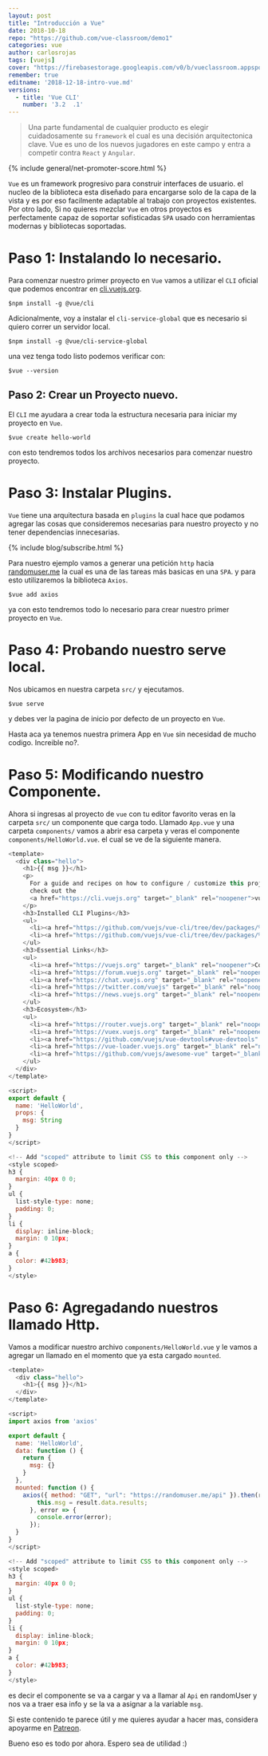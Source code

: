 ```yaml
---
layout: post
title: "Introducción a Vue"
date: 2018-10-18
repo: "https://github.com/vue-classroom/demo1"
categories: vue
author: carlosrojas
tags: [vuejs]
cover: "https://firebasestorage.googleapis.com/v0/b/vueclassroom.appspot.com/o/2018-12-18-intro-vue%2Fcover.png?alt=media&token=aea93606-ffd1-46d8-b9c3-4ef2047bba7d"
remember: true
editname: '2018-12-18-intro-vue.md'
versions:
  - title: 'Vue CLI'
    number: '3.2  .1'
---
```


> Una parte fundamental de cualquier producto es elegir cuidadosamente su `framework` el cual es una decisión arquitectonica clave. Vue es uno de los nuevos jugadores en este campo y entra a competir contra `React` y `Angular`.

<amp-img width="810" height="450" layout="responsive" src="https://firebasestorage.googleapis.com/v0/b/vueclassroom.appspot.com/o/2018-12-18-intro-vue%2Fcover.png?alt=media&token=aea93606-ffd1-46d8-b9c3-4ef2047bba7d"></amp-img>

{% include general/net-promoter-score.html %} 

`Vue` es un framework progresivo para construir interfaces de usuario. el nucleo de la biblioteca esta diseñado para encargarse solo de la capa de la vista y es por eso facilmente adaptable al trabajo con proyectos existentes. Por otro lado, Si no quieres mezclar `Vue` en otros proyectos es perfectamente capaz de soportar sofisticadas `SPA` usado con herramientas modernas y bibliotecas soportadas.

# Paso 1: Instalando lo necesario.

Para comenzar nuestro primer proyecto en `Vue` vamos a utilizar el `CLI` oficial que podemos encontrar en [cli.vuejs.org](https://cli.vuejs.org).

```
$npm install -g @vue/cli
```

Adicionalmente, voy a instalar el `cli-service-global` que es necesario si quiero correr un servidor local.

```
$npm install -g @vue/cli-service-global
```

una vez tenga todo listo podemos verificar con:

```
$vue --version
```

## Paso 2: Crear un Proyecto nuevo.

El `CLI` me ayudara a crear toda la estructura necesaria para iniciar my proyecto en `Vue`.

````
$vue create hello-world
````

con esto tendremos todos los archivos necesarios para comenzar nuestro proyecto.

# Paso 3: Instalar Plugins.

`Vue` tiene una arquitectura basada en `plugins` la cual hace que podamos agregar las cosas que consideremos necesarias para nuestro proyecto y no tener dependencias innecesarias.

{% include blog/subscribe.html %}

Para nuestro ejemplo vamos a generar una  petición `http` hacia [randomuser.me](https://randomuser.me/) la cual es una de las tareas más basicas en una `SPA`. y para esto utilizaremos la biblioteca `Axios`.

```
$vue add axios
```

ya con esto tendremos todo lo necesario para crear nuestro primer proyecto en `Vue`.

# Paso 4: Probando nuestro serve local.

Nos ubicamos en nuestra carpeta `src/` y ejecutamos.

````
$vue serve
````

y debes ver la pagina de inicio por defecto de un proyecto en `Vue`.

Hasta aca ya tenemos nuestra primera App en `Vue` sin necesidad de mucho codigo. Increible no?.

# Paso 5: Modificando nuestro Componente.

Ahora si ingresas al proyecto de `vue` con tu editor favorito veras en la carpeta `src/` un componente que carga todo. Llamado `App.vue` y una carpeta `components/` vamos a abrir esa carpeta y veras el componente `components/HelloWorld.vue`. el cual se ve de la siguiente manera.

```js
<template>
  <div class="hello">
    <h1>{{ msg }}</h1>
    <p>
      For a guide and recipes on how to configure / customize this project,<br>
      check out the
      <a href="https://cli.vuejs.org" target="_blank" rel="noopener">vue-cli documentation</a>.
    </p>
    <h3>Installed CLI Plugins</h3>
    <ul>
      <li><a href="https://github.com/vuejs/vue-cli/tree/dev/packages/%40vue/cli-plugin-babel" target="_blank" rel="noopener">babel</a></li>
      <li><a href="https://github.com/vuejs/vue-cli/tree/dev/packages/%40vue/cli-plugin-eslint" target="_blank" rel="noopener">eslint</a></li>
    </ul>
    <h3>Essential Links</h3>
    <ul>
      <li><a href="https://vuejs.org" target="_blank" rel="noopener">Core Docs</a></li>
      <li><a href="https://forum.vuejs.org" target="_blank" rel="noopener">Forum</a></li>
      <li><a href="https://chat.vuejs.org" target="_blank" rel="noopener">Community Chat</a></li>
      <li><a href="https://twitter.com/vuejs" target="_blank" rel="noopener">Twitter</a></li>
      <li><a href="https://news.vuejs.org" target="_blank" rel="noopener">News</a></li>
    </ul>
    <h3>Ecosystem</h3>
    <ul>
      <li><a href="https://router.vuejs.org" target="_blank" rel="noopener">vue-router</a></li>
      <li><a href="https://vuex.vuejs.org" target="_blank" rel="noopener">vuex</a></li>
      <li><a href="https://github.com/vuejs/vue-devtools#vue-devtools" target="_blank" rel="noopener">vue-devtools</a></li>
      <li><a href="https://vue-loader.vuejs.org" target="_blank" rel="noopener">vue-loader</a></li>
      <li><a href="https://github.com/vuejs/awesome-vue" target="_blank" rel="noopener">awesome-vue</a></li>
    </ul>
  </div>
</template>

<script>
export default {
  name: 'HelloWorld',
  props: {
    msg: String
  }
}
</script>

<!-- Add "scoped" attribute to limit CSS to this component only -->
<style scoped>
h3 {
  margin: 40px 0 0;
}
ul {
  list-style-type: none;
  padding: 0;
}
li {
  display: inline-block;
  margin: 0 10px;
}
a {
  color: #42b983;
}
</style>
```


# Paso 6: Agregadando nuestros llamado Http.

Vamos a modificar nuestro archivo `components/HelloWorld.vue` y le vamos a agregar un llamado en el momento que ya esta cargado `mounted`.

```js
<template>
  <div class="hello">
    <h1>{{ msg }}</h1>
  </div>
</template>

<script>
import axios from 'axios'

export default {
  name: 'HelloWorld',
  data: function () {
    return {
      msg: {}
    }
  },
  mounted: function () {
    axios({ method: "GET", "url": "https://randomuser.me/api" }).then(result => {
        this.msg = result.data.results;
      }, error => {
        console.error(error);
      });
  }
}
</script>

<!-- Add "scoped" attribute to limit CSS to this component only -->
<style scoped>
h3 {
  margin: 40px 0 0;
}
ul {
  list-style-type: none;
  padding: 0;
}
li {
  display: inline-block;
  margin: 0 10px;
}
a {
  color: #42b983;
}
</style>
```

es decir el componente se va a cargar y va a llamar al `Api` en randomUser y nos va a traer esa info y se la va a asignar a la variable `msg`.

<amp-img width="1270" height="702" layout="responsive" src="https://firebasestorage.googleapis.com/v0/b/vueclassroom.appspot.com/o/2018-12-18-intro-vue%2Ffinal.png?alt=media&token=9aad64db-474a-4b53-ae6f-68b9c08ea47b"></amp-img>



Si este contenido te parece útil y me quieres ayudar a hacer mas, considera apoyarme en [Patreon](https://www.patreon.com/carlosrojas_o).

Bueno eso es todo por ahora. Espero sea de utilidad :)
